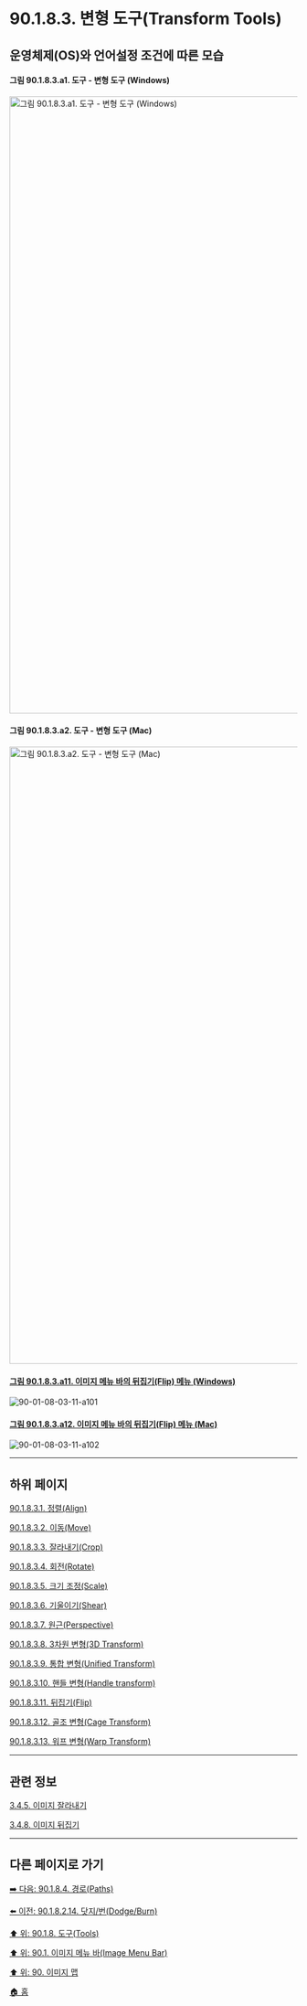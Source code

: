 # 90.1.8.3. 변형 도구(Transform Tools)
## 운영체제(OS)와 언어설정 조건에 따른 모습
#### 그림 90.1.8.3.a1. 도구 - 변형 도구 (Windows)
<img width="1080" alt="그림 90.1.8.3.a1. 도구 - 변형 도구 (Windows)" environment="Windows 10 GIMP 2.10.36" src="https://github.com/wonder13662/gimp/assets/15767104/1d932614-6cf4-45aa-8736-352066fae754">

#### 그림 90.1.8.3.a2. 도구 - 변형 도구 (Mac)
<img width="1080" alt="그림 90.1.8.3.a2. 도구 - 변형 도구 (Mac)" environment="MacOS:Sonoma 14.2.1 GIMP 2.10.36" src="https://github.com/wonder13662/gimp/assets/15767104/e4a3ee90-24e7-4c30-ba86-11ce3e067adc">

<a id="90-01-08-03-11-a101"></a>

#### [그림 90.1.8.3.a11. 이미지 메뉴 바의 뒤집기(Flip) 메뉴 (Windows)](./90-01-08-03-11-flip.md#90-01-08-03-11-a101)
![90-01-08-03-11-a101](https://github.com/wonder13662/gimp/assets/15767104/c600ff82-fda1-41f0-b5dd-2474dc062e24)

<a id="90-01-08-03-11-a102"></a>

#### [그림 90.1.8.3.a12. 이미지 메뉴 바의 뒤집기(Flip) 메뉴 (Mac)](./90-01-08-03-11-flip.md#90-01-08-03-11-a102)
![90-01-08-03-11-a102](https://github.com/wonder13662/gimp/assets/15767104/29aa472b-1647-4e15-b400-078b228ba664)

***

## 하위 페이지

[90.1.8.3.1. 정렬(Align)](./90-01-08-03-01-align.md)

[90.1.8.3.2. 이동(Move)](./90-01-08-03-02-move.md)

[90.1.8.3.3. 잘라내기(Crop)](./90-01-08-03-03-crop.md)

[90.1.8.3.4. 회전(Rotate)](./90-01-08-03-04-rotate.md)

[90.1.8.3.5. 크기 조정(Scale)](./90-01-08-03-05-scale.md)

[90.1.8.3.6. 기울이기(Shear)](./90-01-08-03-06-shear.md)

[90.1.8.3.7. 원근(Perspective)](./90-01-08-03-07-perspective.md)

[90.1.8.3.8. 3차원 변형(3D Transform)](./90-01-08-03-08-3d_transform.md)

[90.1.8.3.9. 통합 변형(Unified Transform)](./90-01-08-03-09-unified_transform.md)

[90.1.8.3.10. 핸들 변형(Handle transform)](./90-01-08-03-10-handle_transform.md)

[90.1.8.3.11. 뒤집기(Flip)](./90-01-08-03-11-flip.md)

[90.1.8.3.12. 골조 변형(Cage Transform)](./90-01-08-03-12-cage_transform.md)

[90.1.8.3.13. 워프 변형(Warp Transform)](./90-01-08-03-13-warp_transform.md)

***

## 관련 정보

[3.4.5. 이미지 잘라내기](./03-04-05-crop-an-image.md)

[3.4.8. 이미지 뒤집기](./03-04-08-flip-an-image.md)

***

## 다른 페이지로 가기

[➡️ 다음: 90.1.8.4. 경로(Paths)](./90-01-08-04-paths.md)

[⬅️ 이전: 90.1.8.2.14. 닷지/번(Dodge/Burn)](./90-01-08-02-14-dodge_burn.md)

[⬆️ 위: 90.1.8. 도구(Tools)](./90-01-08-00-tools.md)

[⬆️ 위: 90.1. 이미지 메뉴 바(Image Menu Bar)](./90-01-00-image-menu-bar.md)

[⬆️ 위: 90. 이미지 맵](./90-00-image-map.md)

[🏠 홈](./00-home.md)
